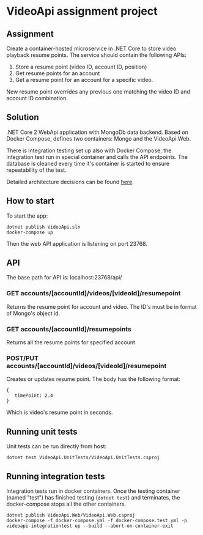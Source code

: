 ﻿# VideoApi assignment project

## Assignment
Create a container-hosted microservice in .NET Core to store video playback resume points. The service should contain the following APIs:

1. Store a resume point (video ID, account ID, position)
2. Get resume points for an account 
3. Get a resume point for an account for a specific video.

New resume point overrides any previous one matching the video ID and account ID combination.

## Solution

.NET Core 2 WebApi application with MongoDb data backend. Based on Docker Compose, defines two containers: Mongo and the VideoApi.Web.

There is integration testing set up also with Docker Compose, the integration test run in special container and calls the API endpoints. The database is cleaned every time it's container is started to ensure repeatability of the test.

Detailed architecture decisions can be found [here](architecture.md).

## How to start
To start the app:
```
dotnet publish VideoApi.sln
docker-compose up
```
Then the web API application is listening on port 23768.

## API
The base path for API is: localhost:23768/api/
### GET accounts/[accountId]/videos/[videoId]/resumepoint
Returns the resume point for account and video. The ID's must be in format of Mongo's object id.
### GET accounts/[accountId]/resumepoints
Returns all the resume points for specified account
### POST/PUT accounts/[accountId]/videos/[videoId]/resumepoint
Creates or updates resume point. The body has the following format:
```
{
   timePoint: 2.4
}
```
Which is video's resume point in seconds.

## Running unit tests
Unit tests can be run directly from host:
```
dotnet test VideoApi.UnitTests/VideoApi.UnitTests.csproj
```

## Running integration tests
Integration tests run in docker containers.
Once the testing container (named "test") has finished testing (`dotnet test`) and terminates, the docker-compose stops all the other containers.
```
dotnet publish VideoApi.Web/VideoApi.Web.csproj
docker-compose -f docker-compose.yml -f docker-compose.test.yml -p videoapi-integrationtest up --build --abort-on-container-exit
```

